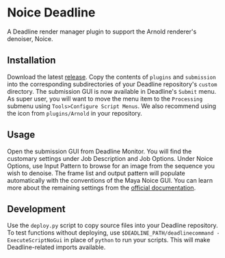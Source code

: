 # Noice Deadline

A Deadline render manager plugin to support the Arnold renderer's denoiser, Noice. 

## Installation
Download the latest [release](https://github.com/TenGunDesign/Noice-Deadline/releases/latest/download/NoiceDeadline.zip). Copy the contents of `plugins` and `submission` into the corresponding subdirectories of your Deadline repository's `custom` directory. The submission GUI is now available in Deadline's `Submit` menu. As super user, you will want to move the menu item to the `Processing` submenu using `Tools>Configure Script Menus`. We also recommend using the icon from `plugins/Arnold` in your repository.

## Usage
Open the submission GUI from Deadline Monitor. You will find the customary settings under Job Description and Job Options. Under Noice Options, use Input Pattern to browse for an image from the sequence you wish to denoise. The frame list and output pattern will populate automatically with the conventions of the Maya Noice GUI. You can learn more about the remaining settings from the [official documentation](https://docs.arnoldrenderer.com/display/A5AFMUG/Arnold+Denoiser).

## Development
Use the `deploy.py` script to copy source files into your Deadline repository. To test functions without deploying, use `$DEADLINE_PATH/deadlinecommand -ExecuteScriptNoGui` in place of `python` to run your scripts. This will make Deadline-related imports available. 
